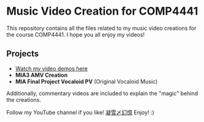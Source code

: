 # Music Video Creation for COMP4441

This repository contains all the files related to my music video creations for the course COMP4441. I hope you all enjoy my videos!

## Projects
- [Watch my video demos here](https://yuuki321.github.io/Comp4441/index.html)
- **MIA3 AMV Creation**
- **MIA Final Project Vocaloid PV** (Original Vocaloid Music)

Additionally, commentary videos are included to explain the "magic" behind the creations.

Follow my YouTube channel if you like! [凝雪〆幻憶](https://www.youtube.com/@%E5%87%9D%E9%9B%AA%E3%80%86%E5%B9%BB%E6%86%B6)
Enjoy! :)
